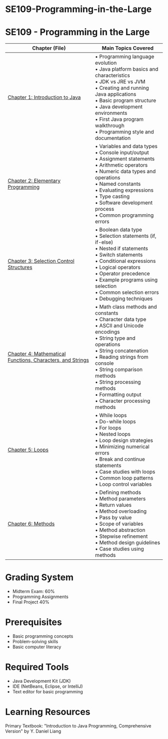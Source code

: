 # SE109-Programming-in-the-Large

# SE109 - Programming in the Large

| Chapter (File) | Main Topics Covered |
|----------------|-------------------|
| [Chapter 1: Introduction to Java](Lecture%201) | • Programming language evolution<br>• Java platform basics and characteristics<br>• JDK vs JRE vs JVM<br>• Creating and running Java applications<br>• Basic program structure<br>• Java development environments<br>• First Java program walkthrough<br>• Programming style and documentation |
| [Chapter 2: Elementary Programming](Lecture%202) | • Variables and data types<br>• Console input/output<br>• Assignment statements<br>• Arithmetic operators<br>• Numeric data types and operations<br>• Named constants<br>• Evaluating expressions<br>• Type casting<br>• Software development process<br>• Common programming errors |
| [Chapter 3: Selection Control Structures](Lecture%203) | • Boolean data type<br>• Selection statements (if, if-else)<br>• Nested if statements<br>• Switch statements<br>• Conditional expressions<br>• Logical operators<br>• Operator precedence<br>• Example programs using selection<br>• Common selection errors<br>• Debugging techniques |
| [Chapter 4: Mathematical Functions, Characters, and Strings](Lecture%204) | • Math class methods and constants<br>• Character data type<br>• ASCII and Unicode encodings<br>• String type and operations<br>• String concatenation<br>• Reading strings from console<br>• String comparison methods<br>• String processing methods<br>• Formatting output<br>• Character processing methods |
| [Chapter 5: Loops](Lecture%205) | • While loops<br>• Do-while loops<br>• For loops<br>• Nested loops<br>• Loop design strategies<br>• Minimizing numerical errors<br>• Break and continue statements<br>• Case studies with loops<br>• Common loop patterns<br>• Loop control variables |
| [Chapter 6: Methods](Lecture%206) | • Defining methods<br>• Method parameters<br>• Return values<br>• Method overloading<br>• Pass by value<br>• Scope of variables<br>• Method abstraction<br>• Stepwise refinement<br>• Method design guidelines<br>• Case studies using methods |

# Grading System
- Midterm Exam: 60%
- Programming Assignments
- Final Project 40%


# Prerequisites
- Basic programming concepts
- Problem-solving skills 
- Basic computer literacy

# Required Tools
- Java Development Kit (JDK)
- IDE (NetBeans, Eclipse, or IntelliJ)
- Text editor for basic programming

# Learning Resources
Primary Textbook: "Introduction to Java Programming, Comprehensive Version" by Y. Daniel Liang
